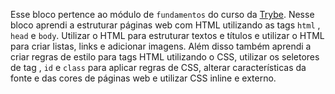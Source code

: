 Esse bloco pertence ao módulo de `fundamentos` do curso da [Trybe](https://www.betrybe.com/). Nesse bloco aprendi a estruturar páginas web com HTML utilizando as tags `html` , `head` e `body`. Utilizar o HTML para estruturar textos e títulos e utilizar o HTML para criar listas, links e adicionar imagens. Além disso também aprendi a criar regras de estilo para tags HTML utilizando o CSS, utilizar os seletores de tag , `id` e `class` para aplicar regras de CSS, alterar características da fonte e das cores de páginas web e utilizar CSS inline e externo.
